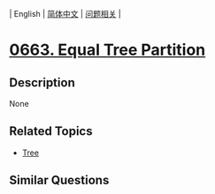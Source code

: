 
| English | [简体中文](README.md) | [问题相关](QUESTION.md) |
# [0663. Equal Tree Partition](https://leetcode-cn.com/problems/equal-tree-partition/)
## Description
None
## Related Topics
- [Tree](https://leetcode-cn.com/tag/tree)
## Similar Questions

